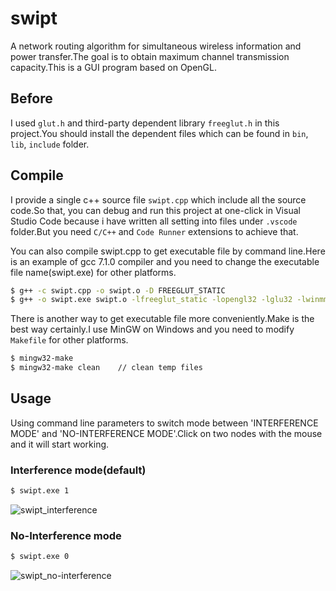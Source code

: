 # swipt
A network routing algorithm for simultaneous wireless information and power transfer.The goal is to obtain maximum channel transmission capacity.This is a GUI program based on OpenGL.

## Before
I used `glut.h` and third-party dependent library `freeglut.h` in this project.You should install the dependent files which can be found in `bin`, `lib`, `include` folder.

## Compile
I provide a single c++ source file `swipt.cpp` which include all the source code.So that, you can debug and run this project at one-click in Visual Studio Code because i have written all setting into files under `.vscode` folder.But you need `C/C++` and `Code Runner` extensions to achieve that.

You can also compile swipt.cpp to get executable file by command line.Here is an example of gcc 7.1.0 compiler and you need to change the executable file name(swipt.exe) for other platforms.
```bash
$ g++ -c swipt.cpp -o swipt.o -D FREEGLUT_STATIC
$ g++ -o swipt.exe swipt.o -lfreeglut_static -lopengl32 -lglu32 -lwinmm -lgdi32 -static-libgcc -Wall
```

There is another way to get executable file more conveniently.Make is the best way certainly.I use MinGW on Windows and you need to modify `Makefile` for other platforms.
```bash
$ mingw32-make
$ mingw32-make clean    // clean temp files
```

## Usage
Using command line parameters to switch mode between 'INTERFERENCE MODE' and 'NO-INTERFERENCE MODE'.Click on two nodes with the mouse and it will start working.

### Interference mode(default)
```bash
$ swipt.exe 1
```
![swipt_interference](http://7xs1tt.com1.z0.glb.clouddn.com/swipt/interference.jpg)

### No-Interference mode
```bash
$ swipt.exe 0
```
![swipt_no-interference](http://7xs1tt.com1.z0.glb.clouddn.com/swipt/no-interference.jpg)
